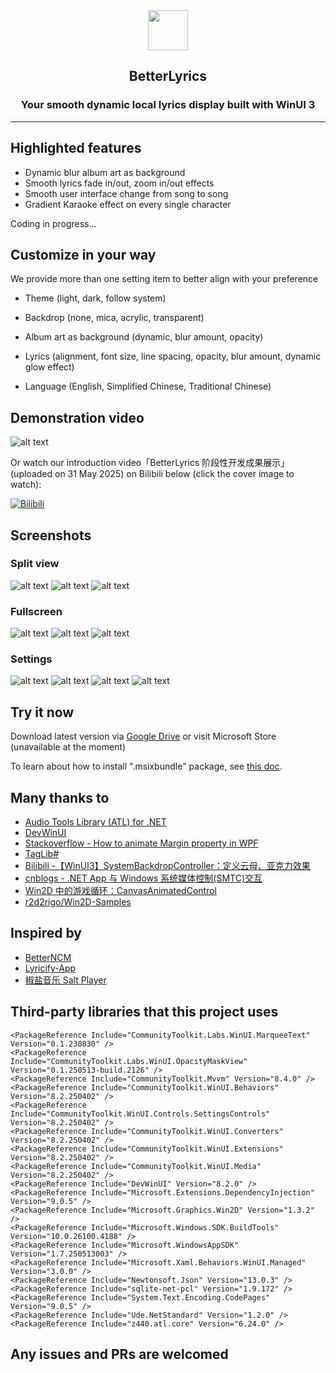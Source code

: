 <div align="center">
  <img src="BetterLyrics.WinUI3/BetterLyrics.WinUI3/Assets/Icon.png" alt="" width="64"/>
</div>

<h2 align="center">
BetterLyrics
</div>

<h3 align="center">
Your smooth dynamic local lyrics display built with WinUI 3
</div>

---

## Highlighted features

- Dynamic blur album art as background
- Smooth lyrics fade in/out, zoom in/out effects
- Smooth user interface change from song to song
- Gradient Karaoke effect on every single character

Coding in progress...

## Customize in your way

We provide more than one setting item to better align with your preference

- Theme (light, dark, follow system)

- Backdrop (none, mica, acrylic, transparent)

- Album art as background (dynamic, blur amount, opacity)

- Lyrics (alignment, font size, line spacing, opacity, blur amount, dynamic glow effect)

- Language (English, Simplified Chinese, Traditional Chinese)

## Demonstration video

![alt text](Screenshots/Beelink-SER-8-Moonlight2025-06-0318-35-35-ezgif.com-video-to-gif-converter.gif)

Or watch our introduction video「BetterLyrics 阶段性开发成果展示」(uploaded on 31 May 2025) on Bilibili below (click the cover image to watch):

[![Bilibili](https://i1.hdslb.com/bfs/archive/75a7a1a3803b617574090a91c59785b6c40d0fe5.jpg@672w_378h_1c.avif)](https://b23.tv/QjKkYmL)

## Screenshots

### Split view

![alt text](Screenshots/Snipaste_2025-06-03_16-46-55.png)
![alt text](Screenshots/Snipaste_2025-06-03_16-47-43.png)
![alt text](Screenshots/Snipaste_2025-06-03_17-51-22.png)

### Fullscreen

![alt text](Screenshots/Snipaste_2025-06-03_17-52-51.png)
![alt text](Screenshots/Snipaste_2025-06-03_17-53-07.png)
![alt text](Screenshots/Snipaste_2025-06-03_18-36-05.png)

### Settings

![alt text](Screenshots/Snipaste_2025-06-03_17-51-52.png)
![alt text](Screenshots/Snipaste_2025-06-03_17-52-00.png)
![alt text](Screenshots/Snipaste_2025-06-03_17-52-05.png)
![alt text](Screenshots/Snipaste_2025-06-03_17-52-11.png)

## Try it now

Download latest version via [Google Drive](https://drive.google.com/file/d/1Hh8ijbODIksPmmRYujys7fXngw93Of7I/view?usp=sharing) or visit Microsoft Store (unavailable at the moment)

To learn about how to install ".msixbundle" package, see [this doc](How2Install/How2Install.md).

## Many thanks to

- [Audio Tools Library (ATL) for .NET](https://github.com/Zeugma440/atldotnet)
- [DevWinUI](https://github.com/ghost1372/DevWinUI)
- [Stackoverflow - How to animate Margin property in WPF](https://stackoverflow.com/a/21542882/11048731)
- [TagLib#](https://github.com/mono/taglib-sharp)
- [Bilibili -【WinUI3】SystemBackdropController：定义云母、亚克力效果](https://www.bilibili.com/video/BV1PY4FevEkS)
- [cnblogs - .NET App 与 Windows 系统媒体控制(SMTC)交互](https://www.cnblogs.com/TwilightLemon/p/18279496)
- [Win2D 中的游戏循环：CanvasAnimatedControl](https://www.cnblogs.com/walterlv/p/10236395.html)
- [r2d2rigo/Win2D-Samples](https://github.com/r2d2rigo/Win2D-Samples/blob/master/IrisBlurWin2D/IrisBlurWin2D/MainPage.xaml.cs)

## Inspired by

- [BetterNCM](https://github.com/std-microblock/BetterNCM)
- [Lyricify-App](https://github.com/WXRIW/Lyricify-App)
- [椒盐音乐 Salt Player](https://moriafly.com/program/salt-player)

## Third-party libraries that this project uses

```
<PackageReference Include="CommunityToolkit.Labs.WinUI.MarqueeText" Version="0.1.230830" />
<PackageReference Include="CommunityToolkit.Labs.WinUI.OpacityMaskView" Version="0.1.250513-build.2126" />
<PackageReference Include="CommunityToolkit.Mvvm" Version="8.4.0" />
<PackageReference Include="CommunityToolkit.WinUI.Behaviors" Version="8.2.250402" />
<PackageReference Include="CommunityToolkit.WinUI.Controls.SettingsControls" Version="8.2.250402" />
<PackageReference Include="CommunityToolkit.WinUI.Converters" Version="8.2.250402" />
<PackageReference Include="CommunityToolkit.WinUI.Extensions" Version="8.2.250402" />
<PackageReference Include="CommunityToolkit.WinUI.Media" Version="8.2.250402" />
<PackageReference Include="DevWinUI" Version="8.2.0" />
<PackageReference Include="Microsoft.Extensions.DependencyInjection" Version="9.0.5" />
<PackageReference Include="Microsoft.Graphics.Win2D" Version="1.3.2" />
<PackageReference Include="Microsoft.Windows.SDK.BuildTools" Version="10.0.26100.4188" />
<PackageReference Include="Microsoft.WindowsAppSDK" Version="1.7.250513003" />
<PackageReference Include="Microsoft.Xaml.Behaviors.WinUI.Managed" Version="3.0.0" />
<PackageReference Include="Newtonsoft.Json" Version="13.0.3" />
<PackageReference Include="sqlite-net-pcl" Version="1.9.172" />
<PackageReference Include="System.Text.Encoding.CodePages" Version="9.0.5" />
<PackageReference Include="Ude.NetStandard" Version="1.2.0" />
<PackageReference Include="z440.atl.core" Version="6.24.0" />
```

## Any issues and PRs are welcomed
